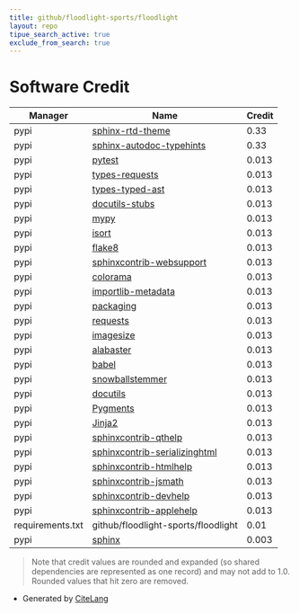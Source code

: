 ```yaml
---
title: github/floodlight-sports/floodlight
layout: repo
tipue_search_active: true
exclude_from_search: true
---
```

# Software Credit

|Manager|Name|Credit|
|-------|----|------|
|pypi|[sphinx-rtd-theme](https://github.com/readthedocs/sphinx_rtd_theme)|0.33|
|pypi|[sphinx-autodoc-typehints](https://github.com/tox-dev/sphinx-autodoc-typehints)|0.33|
|pypi|[pytest](https://docs.pytest.org/en/latest/)|0.013|
|pypi|[types-requests](https://pypi.org/project/types-requests)|0.013|
|pypi|[types-typed-ast](https://pypi.org/project/types-typed-ast)|0.013|
|pypi|[docutils-stubs](https://pypi.org/project/docutils-stubs)|0.013|
|pypi|[mypy](https://pypi.org/project/mypy)|0.013|
|pypi|[isort](https://pypi.org/project/isort)|0.013|
|pypi|[flake8](https://pypi.org/project/flake8)|0.013|
|pypi|[sphinxcontrib-websupport](https://pypi.org/project/sphinxcontrib-websupport)|0.013|
|pypi|[colorama](https://pypi.org/project/colorama)|0.013|
|pypi|[importlib-metadata](https://pypi.org/project/importlib-metadata)|0.013|
|pypi|[packaging](https://pypi.org/project/packaging)|0.013|
|pypi|[requests](https://pypi.org/project/requests)|0.013|
|pypi|[imagesize](https://pypi.org/project/imagesize)|0.013|
|pypi|[alabaster](https://pypi.org/project/alabaster)|0.013|
|pypi|[babel](https://pypi.org/project/babel)|0.013|
|pypi|[snowballstemmer](https://pypi.org/project/snowballstemmer)|0.013|
|pypi|[docutils](https://pypi.org/project/docutils)|0.013|
|pypi|[Pygments](https://pypi.org/project/Pygments)|0.013|
|pypi|[Jinja2](https://pypi.org/project/Jinja2)|0.013|
|pypi|[sphinxcontrib-qthelp](https://pypi.org/project/sphinxcontrib-qthelp)|0.013|
|pypi|[sphinxcontrib-serializinghtml](https://pypi.org/project/sphinxcontrib-serializinghtml)|0.013|
|pypi|[sphinxcontrib-htmlhelp](https://pypi.org/project/sphinxcontrib-htmlhelp)|0.013|
|pypi|[sphinxcontrib-jsmath](https://pypi.org/project/sphinxcontrib-jsmath)|0.013|
|pypi|[sphinxcontrib-devhelp](https://pypi.org/project/sphinxcontrib-devhelp)|0.013|
|pypi|[sphinxcontrib-applehelp](https://pypi.org/project/sphinxcontrib-applehelp)|0.013|
|requirements.txt|github/floodlight-sports/floodlight|0.01|
|pypi|[sphinx](https://www.sphinx-doc.org/)|0.003|


> Note that credit values are rounded and expanded (so shared dependencies are represented as one record) and may not add to 1.0. Rounded values that hit zero are removed.


- Generated by [CiteLang](https://github.com/vsoch/citelang)
